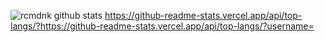 ![rcmdnk github stats](https://github-readme-stats.vercel.app/api?username=tsemb012)
https://github-readme-stats.vercel.app/api/top-langs/?https://github-readme-stats.vercel.app/api/top-langs/?username=<utsemb012>

